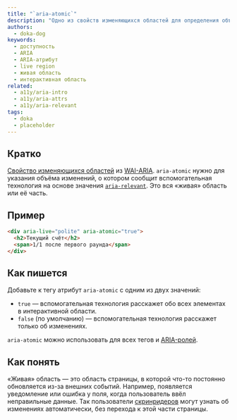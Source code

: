 ```yaml
---
title: "`aria-atomic`"
description: "Одно из свойств изменяющихся областей для определения объёма изменений, о которых расскажет скринридер."
authors:
  - doka-dog
keywords:
  - доступность
  - ARIA
  - ARIA-атрибут
  - live region
  - живая область
  - интерактивная область
related:
  - a11y/aria-intro
  - a11y/aria-attrs
  - a11y/aria-relevant
tags:
  - doka
  - placeholder
---
```


## Кратко

[Свойство изменяющихся областей](/a11y/aria-attrs/#atributy-izmenyayushchihsya-oblastey) из [WAI-ARIA](/a11y/aria-intro/#specifikaciya). `aria-atomic` нужно для указания объёма изменений, о котором сообщит вспомогательная технология на основе значения [`aria-relevant`](/a11y/aria-relevant/). Это вся «живая» область или её часть.

## Пример

```html
<div aria-live="polite" aria-atomic="true">
  <h2>Текущий счёт</h2>
  <span>1/1 после первого раунда</span>
</div>
```

## Как пишется

Добавьте к тегу атрибут `aria-atomic` с одним из двух значений:

- `true` — вспомогательная технология расскажет обо всех элементах в интерактивной области.
- `false` (по умолчанию) — вспомогательная технология расскажет только об изменениях.

`aria-atomic` можно использовать для всех тегов и [ARIA-ролей](/a11y/aria-roles/).

## Как понять

«Живая» область — это область страницы, в которой что-то постоянно обновляется из-за внешних событий. Например, появляется уведомление или ошибка у поля, когда пользователь ввёл неправильные данные. Так пользователи [скринридеров](/a11y/screenreaders/) могут узнать об изменениях автоматически, без перехода к этой части страницы.
